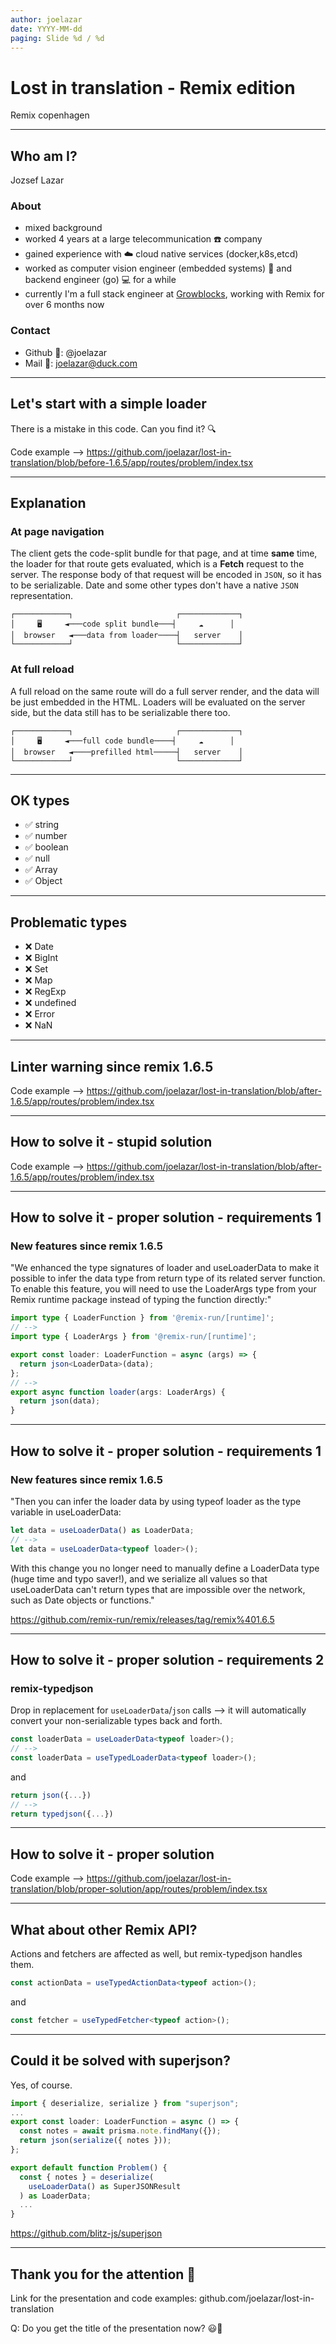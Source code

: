 ```yaml
---
author: joelazar
date: YYYY-MM-dd
paging: Slide %d / %d
---
```


# Lost in translation - Remix edition

Remix copenhagen

---

## Who am I?

Jozsef Lazar

### About

- mixed background
- worked 4 years at a large telecommunication ☎️ company
- gained experience with ☁️ cloud native services (docker,k8s,etcd)
- worked as computer vision engineer (embedded systems) 👀 and backend engineer (go) 💻 for a while
- currently I'm a full stack engineer at [Growblocks](https://growblocks.com/), working with Remix for over 6 months now

### Contact

- Github 🐙: @joelazar
- Mail 💌: joelazar@duck.com

---

## Let's start with a simple loader

There is a mistake in this code. Can you find it? 🔍

Code example --> https://github.com/joelazar/lost-in-translation/blob/before-1.6.5/app/routes/problem/index.tsx

---

## Explanation

### At page navigation

The client gets the code-split bundle for that page, and at time **same** time, the loader for that route gets evaluated, which is a **Fetch** request to the server. The response body of that request will be encoded in `JSON`, so it has to be serializable. Date and some other types don't have a native `JSON` representation.

```
┌────────────┐                       ┌─────────────┐
│     🖥️     ◄───code split bundle───┤     ☁️      │
│  browser   ◄───data from loader────┤   server    │
└────────────┘                       └─────────────┘
```

### At full reload

A full reload on the same route will do a full server render, and the data will be just embedded in the HTML. Loaders will be evaluated on the server side, but the data still has to be serializable there too.

```
┌────────────┐                       ┌─────────────┐
│     🖥️     ◄───full code bundle────┤     ☁️      │
│  browser   ◄────prefilled html─────┤   server    │
└────────────┘                       └─────────────┘
```

---

## OK types

- ✅ string
- ✅ number
- ✅ boolean
- ✅ null
- ✅ Array
- ✅ Object

---

## Problematic types

- ❌ Date
- ❌ BigInt
- ❌ Set
- ❌ Map
- ❌ RegExp
- ❌ undefined
- ❌ Error
- ❌ NaN

---

## Linter warning since remix 1.6.5

Code example --> https://github.com/joelazar/lost-in-translation/blob/after-1.6.5/app/routes/problem/index.tsx

---

## How to solve it - stupid solution

Code example --> https://github.com/joelazar/lost-in-translation/blob/after-1.6.5/app/routes/problem/index.tsx

---

## How to solve it - proper solution - requirements 1

### New features since remix 1.6.5

"We enhanced the type signatures of loader and useLoaderData to make it possible to infer the data type from return type of its related server function. To enable this feature, you will need to use the LoaderArgs type from your Remix runtime package instead of typing the function directly:"

```typescript
import type { LoaderFunction } from '@remix-run/[runtime]';
// -->
import type { LoaderArgs } from '@remix-run/[runtime]';

export const loader: LoaderFunction = async (args) => {
  return json<LoaderData>(data);
};
// -->
export async function loader(args: LoaderArgs) {
  return json(data);
}
```

---

## How to solve it - proper solution - requirements 1

### New features since remix 1.6.5

"Then you can infer the loader data by using typeof loader as the type variable in useLoaderData:

```typescript
let data = useLoaderData() as LoaderData;
// -->
let data = useLoaderData<typeof loader>();
```

With this change you no longer need to manually define a LoaderData type (huge time and typo saver!), and we serialize all values so that useLoaderData can't return types that are impossible over the network, such as Date objects or functions."

https://github.com/remix-run/remix/releases/tag/remix%401.6.5

---

## How to solve it - proper solution - requirements 2

### remix-typedjson

Drop in replacement for `useLoaderData`/`json` calls --> it will automatically convert your non-serializable types back and forth.

```typescript
const loaderData = useLoaderData<typeof loader>();
// -->
const loaderData = useTypedLoaderData<typeof loader>();
```

and

```typescript
return json({...})
// -->
return typedjson({...})
```

---

## How to solve it - proper solution

Code example --> https://github.com/joelazar/lost-in-translation/blob/proper-solution/app/routes/problem/index.tsx

---

## What about other Remix API?

Actions and fetchers are affected as well, but remix-typedjson handles them.

```typescript
const actionData = useTypedActionData<typeof action>();
```

and

```typescript
const fetcher = useTypedFetcher<typeof action>();
```

---

## Could it be solved with superjson?

Yes, of course.

```typescript
import { deserialize, serialize } from "superjson";
...
export const loader: LoaderFunction = async () => {
  const notes = await prisma.note.findMany({});
  return json(serialize({ notes }));
};

export default function Problem() {
  const { notes } = deserialize(
    useLoaderData() as SuperJSONResult
  ) as LoaderData;
  ...
}
```

https://github.com/blitz-js/superjson

---

## Thank you for the attention 🙏

Link for the presentation and code examples:
github.com/joelazar/lost-in-translation

Q: Do you get the title of the presentation now? 😃🍿
